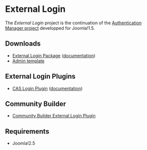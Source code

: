 External Login
===============

The *External Login* project is the continuation of the [Authentication Manager project](http://joomlacode.org/gf/project/auth_manager/) developped for Joomla!1.5.

Downloads
---------

* [External Login Package](http://download.chdemko.com/joomla/extensions/external-login/pkg_externallogin-2.1.0.zip) ([documentation](http://download.chdemko.com/joomla/extensions/external-login/External_Login_package-2.1.0-User_Guide-en-GB.pdf))
* [Admin template](http://download.chdemko.com/joomla/extensions/external-login/tpl_externallogin-2.1.0.zip)

External Login Plugins
----------------------

* [CAS Login Plugin](http://download.chdemko.com/joomla/extensions/external-login/plg_system_caslogin-2.1.0.zip) ([documentation](http://download.chdemko.com/joomla/extensions/external-login/CAS_Plugin-2.1.0-User_Guide-en-GB.pdf))

Community Builder
-----------------

* [Community Builder External Login Plugin](http://download.chdemko.com/joomla/extensions/external-login/plg_user_cbexternallogin-2.1.0.zip)

Requirements
------------

* Joomla!2.5

